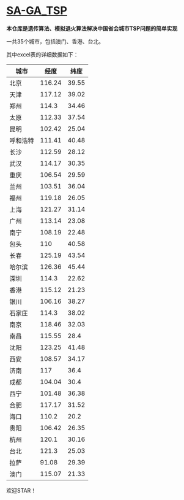 # [SA-GA_TSP](https://github.com/Qu-jq/SA-GA_TSP)

**本仓库是遗传算法、模拟退火算法解决中国省会城市TSP问题的简单实现**

一共35个城市，包括澳门、香港、台北。

其中excel表的详细数据如下：

| 城市     | 经度   | 纬度  |
| -------- | ------ | ----- |
| 北京     | 116.24 | 39.55 |
| 天津     | 117.12 | 39.02 |
| 郑州     | 114.3  | 34.46 |
| 太原     | 112.33 | 37.54 |
| 昆明     | 102.42 | 25.04 |
| 呼和浩特 | 111.41 | 40.48 |
| 长沙     | 112.59 | 28.12 |
| 武汉     | 114.17 | 30.35 |
| 重庆     | 106.54 | 29.59 |
| 兰州     | 103.51 | 36.04 |
| 福州     | 119.18 | 26.05 |
| 上海     | 121.27 | 31.14 |
| 广州     | 113.14 | 23.08 |
| 南宁     | 108.19 | 22.48 |
| 包头     | 110    | 40.58 |
| 长春     | 125.19 | 43.54 |
| 哈尔滨   | 126.36 | 45.44 |
| 深圳     | 114.3  | 22.62 |
| 香港     | 115.12 | 21.23 |
| 银川     | 106.16 | 38.27 |
| 石家庄   | 114.3  | 38.02 |
| 南京     | 118.46 | 32.03 |
| 南昌     | 115.55 | 28.4  |
| 沈阳     | 123.25 | 41.48 |
| 西安     | 108.57 | 34.17 |
| 济南     | 117    | 36.4  |
| 成都     | 104.04 | 30.4  |
| 西宁     | 101.48 | 36.38 |
| 合肥     | 117.17 | 31.52 |
| 海口     | 110.2  | 20.2  |
| 贵阳     | 106.42 | 26.35 |
| 杭州     | 120.1  | 30.16 |
| 台北     | 121.3  | 25.03 |
| 拉萨     | 91.08  | 29.39 |
| 澳门     | 115.07 | 21.33 |

欢迎STAR！